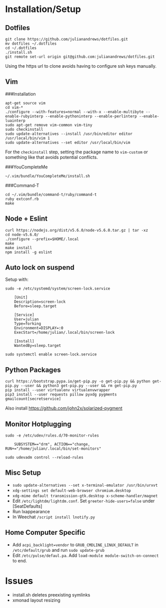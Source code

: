 Installation/Setup
========================

Dotfiles
--------

    git clone https://github.com/julianandrews/dotfiles.git
    mv dotfiles ~/.dotfiles
    cd ~/.dotfiles
    ./install.sh
    git remote set-url origin git@github.com:julianandrews/dotfiles.git

Using the https url to clone avoids having to configure ssh keys manually.

Vim
---

###Installation

    apt-get source vim
    cd vim-*
    ./configure --with-features=normal --with-x --enable-multibyte --enable-rubyinterp --enable-pythoninterp --enable-perlinterp --enable-luainterp
    sudo apt-get remove vim-common vim-tiny
    sudo checkinstall
    sudo update-alternatives --install /usr/bin/editor editor /usr/local/bin/vim 1
    sudo update-alternatives --set editor /usr/local/bin/vim

For the `checkinstall` step, setting the package name to `vim-custom` or something like that avoids potential conflicts.

###YouCompleteMe

    ~/.vim/bundle/YouCompleteMe/install.sh

###Command-T

    cd ~/.vim/bundle/command-t/ruby/command-t
    ruby extconf.rb
    make

Node + Eslint
-------------

    curl https://nodejs.org/dist/v5.6.0/node-v5.6.0.tar.gz | tar -xz
    cd node-v5.6.0/
    ./configure --prefix=$HOME/.local
    make
    make install
    npm install -g eslint

Auto lock on suspend
------------------
Setup with:

    sudo -e /etc/systemd/system/screen-lock.service

        [Unit]
        Description=screen-lock
        Before=sleep.target

        [Service]
        User=julian
        Type=forking
        Environment=DISPLAY=:0
        ExecStart=/home/julian/.local/bin/screen-lock

        [Install]
        WantedBy=sleep.target

    sudo systemctl enable screen-lock.service

Python Packages
---------------

    curl https://bootstrap.pypa.io/get-pip.py -o get-pip.py && python get-pip.py --user && python3 get-pip.py --user && rm get-pip.py
    pip install --user virtualenv virtualenvwrapper
    pip3 install --user requests pillow pyxdg pygments gmailcount[secretservice]

Also install https://github.com/john2x/solarized-pygment

Monitor Hotplugging
-------------------

    sudo -e /etc/udev/rules.d/70-monitor-rules

        SUBSYSTEM=="drm", ACTION=="change, RUN+="/home/julian/.local/bin/set-monitors"

    sudo udevadm control --reload-rules

Misc Setup
----------
* `sudo update-alternatives --set x-terminal-emulator /usr/bin/urxvt`
* `xdg-settings set default-web-browser chromium.desktop`
* `xdg-mime default transmission-gtk.desktop x-scheme-handler/magnet`
* Edit `/etc/lightdm/lightdm.conf`. Set `greeter-hide-users=false` under [SeatDefaults]
* Run lxappearance
* In Weechat `/script install lnotify.py`

Home Computer Specific
----------------------
* Add `acpi_backlight=vendor` to `GRUB_CMDLINE_LINUX_DEFAULT` in `/etc/default/grub` and run `sudo update-grub`
* Edit `/etc/pulse/defaul.pa`. Add `load-module module-switch-on-connect` to end.

Issues
======
* install.sh deletes preexisting symlinks
* xmonad layout resizing

